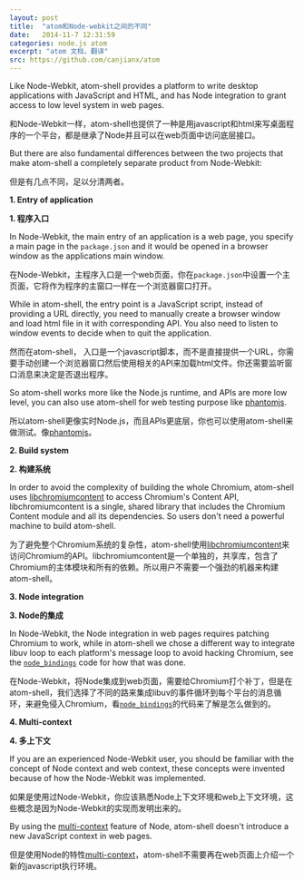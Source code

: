 ```yaml
---
layout: post
title:  "atom和Node-webkit之间的不同"
date:   2014-11-7 12:31:59
categories: node.js atom
excerpt: "atom 文档，翻译"
src: https://github.com/canjianx/atom
---
```


Like Node-Webkit, atom-shell provides a platform to write desktop applications
with JavaScript and HTML, and has Node integration to grant access to low level
system in web pages.

和Node-Webkit一样，atom-shell也提供了一种是用javascript和html来写桌面程序的一个平台，都是继承了Node并且可以在web页面中访问底层接口。

But there are also fundamental differences between the two projects that make
atom-shell a completely separate product from Node-Webkit:

但是有几点不同，足以分清两者。

**1. Entry of application**

**1. 程序入口**

In Node-Webkit, the main entry of an application is a web page, you specify a
main page in the `package.json` and it would be opened in a browser window as
the applications main window.

在Node-Webkit，主程序入口是一个web页面，你在`package.json`中设置一个主页面，它将作为程序的主窗口一样在一个浏览器窗口打开。

While in atom-shell, the entry point is a JavaScript script, instead of
providing a URL directly, you need to manually create a browser window and load
html file in it with corresponding API. You also need to listen to window events
to decide when to quit the application.

然而在atom-shell， 入口是一个javascript脚本，而不是直接提供一个URL，你需要手动创建一个浏览器窗口然后使用相关的API来加载html文件。你还需要监听窗口消息来决定是否退出程序。

So atom-shell works more like the Node.js runtime, and APIs are more low level,
you can also use atom-shell for web testing purpose like
[phantomjs](http://phantomjs.org/).

所以atom-shell更像实时Node.js，而且APIs更底层，你也可以使用atom-shell来做测试。像[phantomjs](http://phantomjs.org/)。

**2. Build system**

**2. 构建系统**

In order to avoid the complexity of building the whole Chromium, atom-shell uses
[libchromiumcontent](https://github.com/brightray/libchromiumcontent) to access
Chromium's Content API, libchromiumcontent is a single, shared library that
includes the Chromium Content module and all its dependencies. So users don't
need a powerful machine to build atom-shell.

为了避免整个Chromium系统的复杂性，atom-shell使用[libchromiumcontent](https://github.com/brightray/libchromiumcontent)来访问Chromium的API。libchromiumcontent是一个单独的，共享库，包含了Chromium的主体模块和所有的依赖。所以用户不需要一个强劲的机器来构建atom-shell。

**3. Node integration**

**3. Node的集成**

In Node-Webkit, the Node integration in web pages requires patching Chromium to
work, while in atom-shell we chose a different way to integrate libuv loop to
each platform's message loop to avoid hacking Chromium, see the
[`node_bindings`](../../atom/common/) code for how that was done.

在Node-Webkit，将Node集成到web页面，需要给Chromium打个补丁，但是在atom-shell，我们选择了不同的路来集成libuv的事件循环到每个平台的消息循环，来避免侵入Chromium，看[`node_bindings`](../../atom/common/)的代码来了解是怎么做到的。

**4. Multi-context**

**4. 多上下文**

If you are an experienced Node-Webkit user, you should be familiar with the
concept of Node context and web context, these concepts were invented because
of how the Node-Webkit was implemented.

如果是使用过Node-Webkit，你应该熟悉Node上下文环境和web上下文环境，这些概念是因为Node-Webkit的实现而发明出来的。

By using the [multi-context](http://strongloop.com/strongblog/whats-new-node-js-v0-12-multiple-context-execution/)
feature of Node, atom-shell doesn't introduce a new JavaScript context in web pages.

但是使用Node的特性[multi-context](http://strongloop.com/strongblog/whats-new-node-js-v0-12-multiple-context-execution/)，atom-shell不需要再在web页面上介绍一个新的javascript执行环境。
